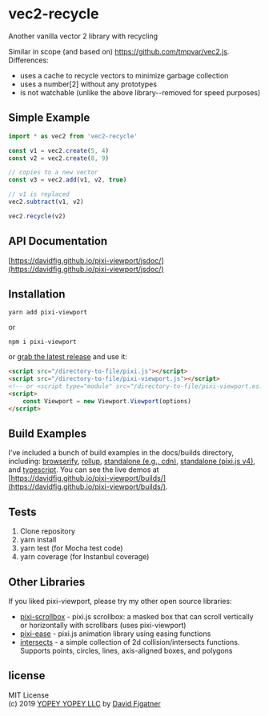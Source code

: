 # vec2-recycle
Another vanilla vector 2 library with recycling

Similar in scope (and based on) https://github.com/tmpvar/vec2.js. Differences:

* uses a cache to recycle vectors to minimize garbage collection
* uses a number[2] without any prototypes
* is not watchable (unlike the above library--removed for speed purposes)

## Simple Example
```js
import * as vec2 from 'vec2-recycle'

const v1 = vec2.create(5, 4)
const v2 = vec2.create(8, 9)

// copies to a new vector
const v3 = vec2.add(v1, v2, true)

// v1 is replaced
vec2.subtract(v1, v2)

vec2.recycle(v2)
```

## API Documentation
[https://davidfig.github.io/pixi-viewport/jsdoc/](https://davidfig.github.io/pixi-viewport/jsdoc/)

## Installation

    yarn add pixi-viewport
or

    npm i pixi-viewport

or [grab the latest release](https://github.com/davidfig/pixi-viewport/releases/) and use it:

```html
<script src="/directory-to-file/pixi.js"></script>
<script src="/directory-to-file/pixi-viewport.js"></script>
<!-- or <script type="module" src="/directory-to-file/pixi-viewport.es.js"></script> -->
<script>
    const Viewport = new Viewport.Viewport(options)
</script>
```

## Build Examples
I've included a bunch of build examples in the docs/builds directory, including: [browserify](https://github.com/davidfig/pixi-viewport/tree/master/docs/builds/browserify), [rollup](https://github.com/davidfig/pixi-viewport/tree/master/docs/builds/rollup), [standalone (e.g., cdn)](https://github.com/davidfig/pixi-viewport/tree/master/docs/builds/standalone), [standalone (pixi.js v4)](https://github.com/davidfig/pixi-viewport/tree/master/docs/builds/standalone-v4), and [typescript](https://github.com/davidfig/pixi-viewport/tree/master/docs/builds/ts). You can see the live demos at [https://davidfig.github.io/pixi-viewport/builds/](https://davidfig.github.io/pixi-viewport/builds/).
  
## Tests

1. Clone repository
2. yarn install
3. yarn test (for Mocha test code)
4. yarn coverage (for Instanbul coverage)

## Other Libraries
If you liked pixi-viewport, please try my other open source libraries:
* [pixi-scrollbox](https://github.com/davidfig/pixi-scrollbox) - pixi.js scrollbox: a masked box that can scroll vertically or horizontally with scrollbars (uses pixi-viewport)
* [pixi-ease](https://github.com/davidfig/pixi-ease) - pixi.js animation library using easing functions
* [intersects](https://github.com/davidfig/intersects) - a simple collection of 2d collision/intersects functions. Supports points, circles, lines, axis-aligned boxes, and polygons

## license  
MIT License  
(c) 2019 [YOPEY YOPEY LLC](https://yopeyopey.com/) by [David Figatner](https://twitter.com/yopey_yopey/)